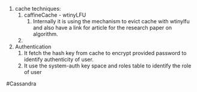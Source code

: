 
1. cache techniques: 
	1. caffineCache - wtinyLFU
		1. Internally it is using the mechanism to evict cache with wtinylfu and also have a link for article for the research paper on algorithm. 
	2. 
2. Authentication 
	1. It fetch the hash key from cache to encrypt provided password to identify authenticity of user.
	2. It use the system-auth key space and roles table to identify the role of user



#Cassandra